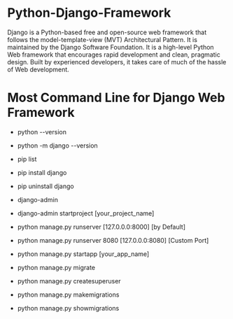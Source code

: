 # Python-Django-Framework
Django is a Python-based free and open-source web framework that follows the model-template-view (MVT) Architectural Pattern. It is maintained by the Django Software Foundation. It is a high-level Python Web framework that encourages rapid development and clean, pragmatic design. Built by experienced developers, it takes care of much of the hassle of Web development.

# Most Command Line for Django Web Framework

- python --version
- python -m django --version
- pip list
- pip install django
- pip uninstall django

- django-admin
- django-admin startproject [your_project_name]

- python manage.py runserver [127.0.0.0:8000] [by Default]
- python manage.py runserver 8080 [127.0.0.0:8080] [Custom Port]
- python manage.py startapp [your_app_name]

- python manage.py migrate
- python manage.py createsuperuser
- python manage.py makemigrations
- python manage.py showmigrations
